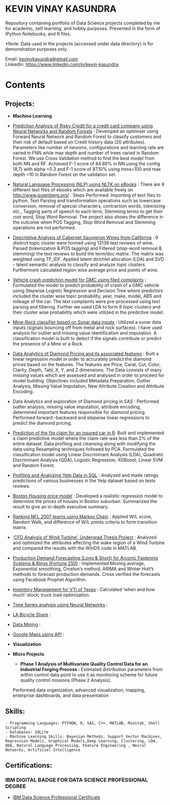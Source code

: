 # KEVIN VINAY KASUNDRA

Repository containing portfolio of Data Science projects completed by me for academic, self learning, and hobby purposes. Presented in the form of iPython Notebooks, and R files. <br> 

*Note: Data used in the projects (accessed under data directory) is for demonstration purposes only.

Email: kevinvkasundra@gmail.com <br>
LinkedIn: https://www.linkedin.com/in/kevin-kasundra


# Contents

## Projects: 
- **Machine Learning**

- [Prediction Analysis of Risky Credit for a credit card company using Neural Networks and Random Forests](https://github.com/kevinvkasundra/Credit-Risk-Modelling/blob/master/Risky_Credit.ipynb) : Developed an optimiser using Forward Neural Network and Random Forest to classify customers and their risk of default based on Credit history data (20 attributes). Parameters like number of neurons, configurations and learning rate are varied in FNN while max depth and number of trees varied in Random Forest. We use Cross Validation method to find the best model from both NN and RF. Achieved F-1 score of 84.89% in NN using the config (8,7) with alpha =0.3 and F-1 score of 87.10% using tress=100 and max depth =10 in Random Forest on the validation set. 
- [Natural Language Processing (NLP) using NLTK on eBooks](https://github.com/kevinvkasundra/NLP-using-NLTK-on-Ebooks/blob/master/code.ipynb) : There are 8 different text files of ebooks which are available freely on http://www.gutenberg.org/ . Steps Performed: Importing of text files to python, Text Parsing and transformation operations such as lowercase conversion, removal of special characters, contraction words, tokenizing etc., Tagging parts of speech to each term, Stemming terms to get their root word, Stop Word Removal. The project also shows the difference in the outcome when POS Tagging, Stop Word Removal and Stemming operations are not performed.
- [Descriptive Analysis of Cabernet Sauvignon Wines from California]() : 9 distinct topic cluster were formed using 13136 text reviews of wine. Parsed (tokenization & POS tagging) and Filtered (stop-word removal & stemming) the text reviews to build the term/doc matrix. The matrix was weighted using TF_IDF. Applied latent dirichlet allocation (LDA) and SVD - latent semantic analysis to classify and analyze topic clusters. Furthermore calculated region wise average price and points of wine.
- [Vehicle crash prediction model for GMC using filed complaints]() : Formulated the model to predict probability of crash of a GMC vehicle using Stepwise Logistic Regression and Decision Tree where predictors included the cluster wise topic probability, year, make, model, ABS and mileage of the car. The text complaints were pre-processed using text parsing and filtering. Further we used LDA to form 8 topic clusters and their cluster wise probability which were utilized in the predictive model.
- [Mine-Rock classifier based on Sonar data inputs]() : Utilized a sonar data inputs (signals bouncing off from metal and rock surfaces). I have used analysis for outlier and missing value identification and imputation.  A classification model is built to detect if the signals contribute or predict the presence of a Mine or a Rock.
- [Data Analytics of Diamond Pricing and its associated features]() : Built a linear regression model in order to accurately predict the diamond prices based on the features. The features are Price, Carat, Cut, Color, Clarity, Depth, Tabl, X, Y, and Z dimensions. The Data consists of many missing values which are assessed and analysed in order to proceed for model building. Objectives included Metadata Preparation, Outlier Analysis, Missing Value Imputation, New Attribute Creation and Attribute Encoding.
- Data Analytics and exploration of Diamond pricing in SAS : Performed outlier analysis, missing value imputation, attribute encoding, determined important features responsible for diamond pricing. Performed forward -backward and stepwise linear regressions to predict the diamond pricing.
- [Prediction of the file claim for an insured car in R](): Built and implemented a claim predictive model where the claim rate was less than 2% of the entire dataset. Data profiling and cleansing along with modifying the data using Resampling techniques followed by PCA. Formulated the classification model using Linear Discriminant Analysis (LDA), Quadratic Discriminant Analysis (QDA), Logistic Regression, XGBoost, Linear SVM and Random Forest.
- [Profiling and Analyzing Yelp Data in SQL](https://github.com/kevinvkasundra/Profiling-and-Analyzing-Yelp-data-using-SQL) : Analyzed and made ratings predictions of various businesses in the Yelp dataset based on texts reviews.
- [Boston Housing price model]() : Developed a realistic regression model to determine the prices of houses in Boston suburban. Summarized the result to give an in-depth executive summary.
- [Ranking NFL 2007 teams using Markov Chain]() : Applied W/L score, Random Walk, and difference of W/L points criteria to form transition matrix. 
- [‘CFD Analysis of Wind Turbine’, Undergrad Thesis Project]() : Analyzed and optimized the attributes affecting the wake region of a Wind Turbine and compared the results with the WInDS code in MATLAB.
- [Production Demand Forecasting (Long & Short) for Arconic Fastening Systems & Rings (Fortune 250)]() : Implemented Moving average, Exponential smoothing, Croston’s method, ARIMA and Winter Holt’s methods to forecast production demands. Cross verified the forecasts using Facebook Prophet Algorithm.
- [Inventory Management for VTI of Texas]() : Calculated ‘when and how much’ stock; truck load optimization.
- [Time Series analysis using Neural Networks]() : 
- [LA Bicycle Share]() : 
- [Data Mining]() : 
- [Google Maps using API]() : 


- **Visualization**
   
    
- **Micro Projects**
   
    - **Phase 1 Analysis of Multivariate Quality Control Data for an Industrial Forging Process :** Estimated distribution parameters from within control data point to use it as monitoring scheme for future quality control missions (Phase 2 Analysis). 
    
     Performed data organization, advanced visualization, mapping, enterprise dashboards, and data presentation
    
## Skills: 
    - Programming Languages: PYTHON, R, SAS, C++, MATLAB, Minitab, Shell Scripting
    - Databases: SQLite
    - Machine Learning Skills: Bayesian Methods, Support Vector Machines, Regression Models, Graphical Models,Deep Learning, Clustering, LDA, QDA, Natural Language Processing, Feature Engineering , Neural Networks, Artificial Intelligence

## Certifications:

### IBM DIGITAL BADGE FOR DATA SCIENCE PROFESSIONAL DEGREE 

 - [IBM Data Science Professional Certificate](https://www.youracclaim.com/badges/6036b3d3-7179-49cb-977d-0bff1d71eec9/linked_in)
    
